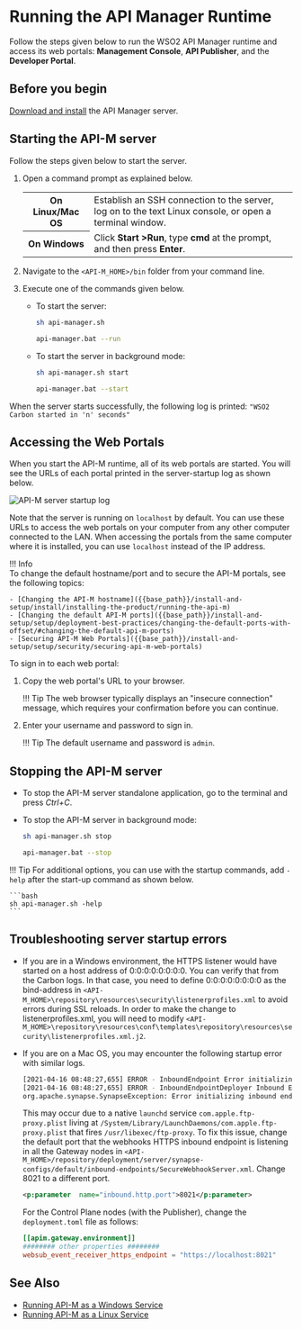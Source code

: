 # Running the API Manager Runtime

Follow the steps given below to run the WSO2 API Manager runtime and access its web portals: **Management Console**, **API Publisher**, and the **Developer Portal**.

## Before you begin

[Download and install]({{base_path}}/install-and-setup/install/installing-the-product/installing-api-m-runtime) the API Manager server.

## Starting the API-M server

Follow the steps given below to start the server.

1.  Open a command prompt as explained below.

    <table>
        <tr>
            <th>On <b>Linux/Mac OS</b></td>
            <td>Establish an SSH connection to the server, log on to the text Linux console, or open a terminal window.</td>
        </tr>
        <tr>
            <th>On <b>Windows</b></td>
            <td>Click <b>Start &gt;Run</b>, type <b>cmd</b> at the prompt, and then press <b>Enter</b>.</td>
        </tr>
    </table>     

2.  Navigate to the `<API-M_HOME>/bin` folder from your command line.
3.  Execute one of the commands given below.

    -   To start the server:

        ```bash tab="On MacOS/Linux"
        sh api-manager.sh
        ```

        ```bash tab="On Windows"
        api-manager.bat --run
        ```

    -   To start the server in background mode:

        ```bash tab="On macOS/Linux"
        sh api-manager.sh start
        ```

        ```bash tab="On Windows"
        api-manager.bat --start
        ```

When the server starts successfully, the following log is printed: `"WSO2 Carbon started in 'n' seconds"`

## Accessing the Web Portals

When you start the API-M runtime, all of its web portals are started. You will see the URLs of each portal printed in the server-startup log as shown below.

![API-M server startup log]({{base_path}}/assets/img/setup-and-install/running-product-mgt-console-url.png)

Note that the server is running on `localhost` by default. You can use these URLs to access the web portals on your computer from any other computer connected to the LAN. When accessing the portals from the same computer where it is installed, you can use `localhost` instead of the IP address.

!!! Info  
    To change the default hostname/port and to secure the API-M portals, see the following topics:

    - [Changing the API-M hostname]({{base_path}}/install-and-setup/install/installing-the-product/running-the-api-m)
    - [Changing the default API-M ports]({{base_path}}/install-and-setup/setup/deployment-best-practices/changing-the-default-ports-with-offset/#changing-the-default-api-m-ports)
    - [Securing API-M Web Portals]({{base_path}}/install-and-setup/setup/security/securing-api-m-web-portals)

To sign in to each web portal:

1.  Copy the web portal's URL to your browser.

    !!! Tip
        The web browser typically displays an "insecure connection" message, which requires your confirmation before you can continue.

2.  Enter your username and password to sign in.

    !!! Tip
        The default username and password is `admin`.

## Stopping the API-M server

-   To stop the API-M server standalone application, go to the terminal and press <i>Ctrl+C</i>.
-   To stop the API-M server in background mode:

    ```bash tab="On macOS/Linux"
    sh api-manager.sh stop
    ```

    ```bash tab="On Windows"
    api-manager.bat --stop
    ```

!!! Tip
    For additional options, you can use with the startup commands, add `-help` after the start-up command as shown below.

    ```bash
    sh api-manager.sh -help
    ```

## Troubleshooting server startup errors

-   If you are in a Windows environment, the HTTPS listener would have started on a host address of 0:0:0:0:0:0:0:0. You can verify that from the Carbon logs. In that case, you need to define 0:0:0:0:0:0:0:0 as the bind-address in `<API-M_HOME>\repository\resources\security\listenerprofiles.xml` to avoid errors during SSL reloads. In order to make the change to listenerprofiles.xml, you will need to modify `<API-M_HOME>\repository\resources\conf\templates\repository\resources\security\listenerprofiles.xml.j2`.
-   If you are on a Mac OS, you may encounter the following startup error with similar logs.

    ```bash
    [2021-04-16 08:48:27,655] ERROR - InboundEndpoint Error initializing inbound endpoint SecureWebhookServer
    [2021-04-16 08:48:27,655] ERROR - InboundEndpointDeployer Inbound Endpoint deployment from the file : /Users/sanjeewa/Downloads/wso2am-4.0.0/repository/deployment/server/synapse-configs/default/inbound-endpoints/SecureWebhookServer.xml : Failed.
    org.apache.synapse.SynapseException: Error initializing inbound endpoint SecureWebhookServer at org.apache.synapse.inbound.InboundEndpoint.init(InboundEndpoint.java:83) ~[synapse-core_2.1.7.wso2v227.jar:2.1.7-wso2v227]
    ```

    This may occur due to a native `launchd` service `com.apple.ftp-proxy.plist` living at `/System/Library/LaunchDaemons/com.apple.ftp-proxy.plist` that fires `/usr/libexec/ftp-proxy`. To fix this issue, change the default port that the webhooks HTTPS inbound endpoint is listening in all the Gateway nodes in `<API-M_HOME>/repository/deployment/server/synapse-configs/default/inbound-endpoints/SecureWebhookServer.xml`. Change 8021 to a different port.

    ```xml
    <p:parameter  name="inbound.http.port">8021</p:parameter>
    ```

    For the Control Plane nodes (with the Publisher), change the `deployment.toml` file as follows:

    ```toml
    [[apim.gateway.environment]]
    ######## other properties ########
    websub_event_receiver_https_endpoint = "https://localhost:8021"
    ```

## See Also

-   [Running API-M as a Windows Service]({{base_path}}/install-and-setup/install/installing-the-product/installing-api-m-as-a-windows-service/)
-   [Running API-M as a Linux Service]({{base_path}}/install-and-setup/install/installing-the-product/installing-api-m-as-a-linux-service/)
